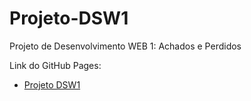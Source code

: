 # Projeto-DSW1

Projeto de Desenvolvimento WEB 1: Achados e Perdidos

Link do GitHub Pages: 
* [Projeto DSW1](https://gabrielvaz081.github.io/Projeto-DSW1/pages/tela_inicial.html)
